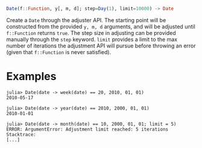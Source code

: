 ```julia
Date(f::Function, y[, m, d]; step=Day(1), limit=10000) -> Date
```

Create a `Date` through the adjuster API. The starting point will be constructed from the provided `y, m, d` arguments, and will be adjusted until `f::Function` returns `true`. The step size in adjusting can be provided manually through the `step` keyword. `limit` provides a limit to the max number of iterations the adjustment API will pursue before throwing an error (given that `f::Function` is never satisfied).

# Examples

```jldoctest
julia> Date(date -> week(date) == 20, 2010, 01, 01)
2010-05-17

julia> Date(date -> year(date) == 2010, 2000, 01, 01)
2010-01-01

julia> Date(date -> month(date) == 10, 2000, 01, 01; limit = 5)
ERROR: ArgumentError: Adjustment limit reached: 5 iterations
Stacktrace:
[...]
```
